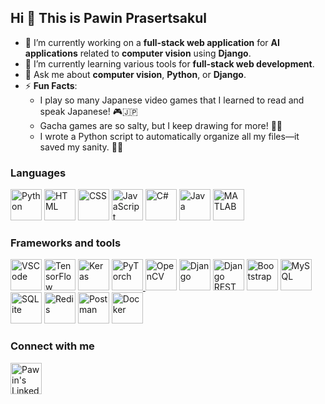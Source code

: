 ## Hi 👋 This is Pawin Prasertsakul

- 🔭 I’m currently working on a **full-stack web application** for **AI applications** related to **computer vision** using **Django**.
- 🌱 I’m currently learning various tools for **full-stack web development**.
- 💬 Ask me about **computer vision**, **Python**, or **Django**.
- ⚡ **Fun Facts**:
    - I play so many Japanese video games that I learned to read and speak Japanese! 🎮🇯🇵
    - Gacha games are so salty, but I keep drawing for more! 🎲💔
    - I wrote a Python script to automatically organize all my files—it saved my sanity. 🐍📂

### Languages

<p>
<a href="https://www.python.org/"><img src="https://api.iconify.design/logos:python.svg" alt="Python" width="50" height="50"/></a>
<a href="https://www.w3schools.com/html/"><img src="https://api.iconify.design/logos:html-5.svg" alt="HTML" width="50" height="50"/></a>
<a href="https://www.w3schools.com/css/"><img src="https://api.iconify.design/logos:css-3.svg" alt="CSS" width="50" height="50"/></a>
<a href="https://www.w3schools.com/js/"><img src="https://api.iconify.design/skill-icons:javascript.svg" alt="JavaScript" width="50" height="50"/></a>
<a href="https://www.w3schools.com/cs/index.php"><img src="https://api.iconify.design/devicon:csharp.svg" alt="C#" width="50" height="50"/></a>
<a href="https://www.w3schools.com/java/"><img src="https://api.iconify.design/devicon:java.svg" alt="Java" width="50" height="50"/></a>
<a href="https://www.mathworks.com/products/matlab.html"><img src="https://api.iconify.design/devicon:matlab.svg" alt="MATLAB" width="50" height="50"/></a>
</p>

### Frameworks and tools

<p>
<a href="https://code.visualstudio.com/"><img src="https://api.iconify.design/skill-icons:vscode-dark.svg" alt="VSCode" width="50" height="50"/></a>
<a href="https://www.tensorflow.org/"><img src="https://api.iconify.design/logos:tensorflow.svg" alt="TensorFlow" width="50" height="50"/></a>
<a href="https://keras.io/"><img src="https://api.iconify.design/devicon:keras.svg" alt="Keras" width="50" height="50"/></a>
<a href="https://pytorch.org/"><img src="https://api.iconify.design/logos:pytorch-icon.svg" alt="PyTorch" width="50" height="50"/> </a>
<a href="https://opencv.org/"><img src="https://api.iconify.design/logos:opencv.svg" alt="OpenCV" width="50" height="50"/></a>
<a href="https://www.djangoproject.com/"><img src="https://api.iconify.design/skill-icons:django.svg" alt="Django" width="50" height="50"/></a>
<a href="https://www.django-rest-framework.org/"><img src="https://api.iconify.design/devicon:djangorest.svg" alt="Django REST framework" width="50" height="50"/></a>
<a href="https://getbootstrap.com/"><img src="https://api.iconify.design/logos:bootstrap.svg" alt="Bootstrap" width="50" height="50"/></a>
<a href="https://www.mysql.com/"><img src="https://api.iconify.design/logos:mysql.svg" alt="MySQL" width="50" height="50"/></a>
<a href="https://www.sqlite.org/"><img src="https://api.iconify.design/logos:sqlite.svg" alt="SQLite" width="50" height="50"/></a>
<a href="https://redis.io/"><img src="https://api.iconify.design/skill-icons:redis-light.svg" alt="Redis" width="50" height="50"/></a>
<a href="https://www.postman.com/"><img src="https://api.iconify.design/logos:postman-icon.svg" alt="Postman" width="50" height="50"/></a>
<a href="https://www.docker.com/"><img src="https://api.iconify.design/skill-icons:docker.svg" alt="Docker" width="50" height="50"/></a>
</p>

### Connect with me
<a href="https://www.linkedin.com/in/pawin-prasertsakul/"><img src="https://api.iconify.design/logos:linkedin-icon.svg" alt="Pawin's Linkedin" width="50" height="50"/></a>
